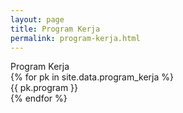 ```yaml
---
layout: page
title: Program Kerja
permalink: program-kerja.html
---
```


<section class="program">
	<div class="container">
		<div class="title">Program Kerja</div>
		<div class="row">
			{% for pk in site.data.program_kerja %}
				<div class="col-md-3 col-sm-6">
					<div class="program__item">
						<div class="program__inner">
							<div class="program__icon"><i class="{{ pk.icon }}"></i></div>
							<div class="program__desc">{{ pk.program }}</div>
						</div>
					</div>
				</div>
			{% endfor %}
		</div>
	</div>
</section>
